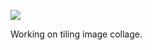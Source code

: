 ![](https://db-feed.s3.amazonaws.com/legacy/gif-2020-08-04_14-28-22@2x-1596565854.gif)

Working on tiling image collage.
